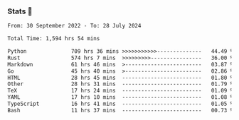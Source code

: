 ### Stats 👋
<!--START_SECTION:waka-->

```txt
From: 30 September 2022 - To: 28 July 2024

Total Time: 1,594 hrs 54 mins

Python              709 hrs 36 mins >>>>>>>>>>>--------------   44.49 %
Rust                574 hrs 7 mins  >>>>>>>>>----------------   36.00 %
Markdown            61 hrs 46 mins  >------------------------   03.87 %
Go                  45 hrs 40 mins  >------------------------   02.86 %
HTML                28 hrs 45 mins  -------------------------   01.80 %
Other               28 hrs 31 mins  -------------------------   01.79 %
TeX                 17 hrs 24 mins  -------------------------   01.09 %
YAML                17 hrs 10 mins  -------------------------   01.08 %
TypeScript          16 hrs 41 mins  -------------------------   01.05 %
Bash                11 hrs 37 mins  -------------------------   00.73 %
```

<!--END_SECTION:waka-->

<!--
**buhaytza2005/buhaytza2005** is a ✨ _special_ ✨ repository because its `README.md` (this file) appears on your GitHub profile.

Here are some ideas to get you started:

- 🔭 I’m currently working on ...
- 🌱 I’m currently learning ...
- 👯 I’m looking to collaborate on ...
- 🤔 I’m looking for help with ...
- 💬 Ask me about ...
- 📫 How to reach me: ...
- 😄 Pronouns: ...
- ⚡ Fun fact: ...
-->


